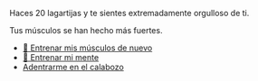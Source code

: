 Haces 20 lagartijas y te sientes extremadamente orgulloso de ti.

Tus músculos se han hecho más fuertes.

- [💪 Entrenar mis músculos de nuevo](0-1AA.md)
- [🧠 Entrenar mi mente](0-1B.md)
- [Adentrarme en el calabozo](../1/2.md)
